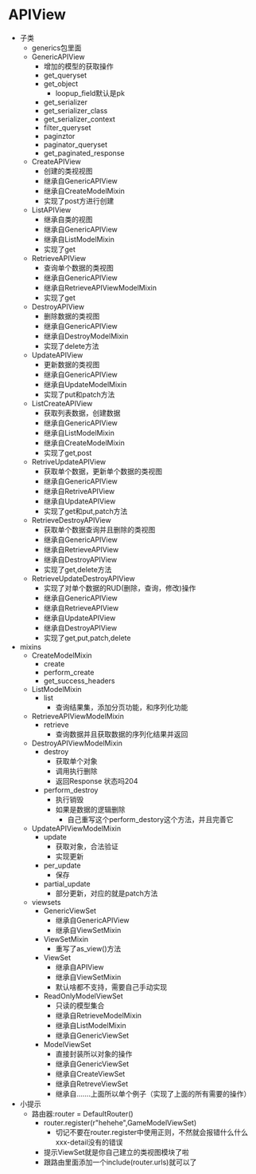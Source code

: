 # APIView

- 子类
  - generics包里面
  - GenericAPIView
    - 增加的模型的获取操作
    - get_queryset
    - get_object
      - loopup_field默认是pk
    - get_serializer
    - get_serializer_class
    - get_serializer_context
    - filter_queryset
    - paginztor
    - paginator_queryset
    - get_paginated_response
  - CreateAPIView
    - 创建的类视视图
    - 继承自GenericAPIView
    - 继承自CreateModelMixin
    - 实现了post方进行创建
  - ListAPIView
    - 继承自类的视图
    - 继承自GenericAPIView
    - 继承自ListModelMixin
    - 实现了get
  - RetrieveAPIView
    - 查询单个数据的类视图
    - 继承自GenericAPIView
    - 继承自RetrieveAPIViewModelMixin
    - 实现了get 
  - DestroyAPIView
    - 删除数据的类视图
    - 继承自GenericAPIView
    - 继承自DestroyModelMixin
    - 实现了delete方法
  - UpdateAPIView
    - 更新数据的类视图
    - 继承自GenericAPIView
    - 继承自UpdateModelMixin
    - 实现了put和patch方法
  - ListCreateAPIView
    - 获取列表数据，创建数据
    - 继承自GenericAPIView
    - 继承自ListModelMixin
    - 继承自CreateModelMixin
    - 实现了get,post
  - RetriveUpdateAPIView
    - 获取单个数据，更新单个数据的类视图
    - 继承自GenericAPIView
    - 继承自RetriveAPIView
    - 继承自UpdateAPIView
    - 实现了get和put,patch方法
  - RetrieveDestroyAPIView
    - 获取单个数据查询并且删除的类视图
    - 继承自GenericAPIView
    - 继承自RetrieveAPIView
    - 继承自DestroyAPIView
    - 实现了get,delete方法
  - RetrieveUpdateDestroyAPIView
    - 实现了对单个数据的RUD(删除，查询，修改)操作
    - 继承自GenericAPIView
    - 继承自RetrieveAPIView
    - 继承自UpdateAPIView
    - 继承自DestroyAPIView
    - 实现了get,put,patch,delete
- mixins
  - CreateModelMixin
    - create
    - perform_create
    - get_success_headers
  - ListModelMixin
    - list
      - 查询结果集，添加分页功能，和序列化功能
  - RetrieveAPIViewModelMixin
    - retrieve
      - 查询数据并且获取数据的序列化结果并返回
  - DestroyAPIViewModelMixin
    - destroy
      - 获取单个对象
      - 调用执行删除
      - 返回Response 状态吗204
    - perform_destroy
      - 执行销毁
      - 如果是数据的逻辑删除
        - 自己重写这个perform_destory这个方法，并且完善它
  - UpdateAPIViewModelMixin
    - update
      - 获取对象，合法验证
      - 实现更新
    - per_update
      - 保存
    - partial_update
      - 部分更新，对应的就是patch方法
  - viewsets
    - GenericViewSet
      - 继承自GenericAPIView
      - 继承自ViewSetMixin
    - ViewSetMixin
      - 重写了as_view()方法  
    - ViewSet
      - 继承自APIView
      - 继承自ViewSetMixin
      - 默认啥都不支持，需要自己手动实现
    - ReadOnlyModelViewSet
      - 只读的模型集合
      - 继承自RetrieveModelMixin
      - 继承自ListModelMixin
      - 继承自GenericViewSet
    - ModelViewSet
      - 直接封装所以对象的操作
      - 继承自GenericViewSet
      - 继承自CreateViewSet
      - 继承自RetreveViewSet
      - 继承自.......上面所以单个例子（实现了上面的所有需要的操作）
- 小提示
  - 路由器:router = DefaultRouter()
    - router.register(r"hehehe",GameModelViewSet)
      - 切记不要在router.register中使用正则，不然就会报错什么什么xxx-detail没有的错误
    - 提示ViewSet就是你自己建立的类视图模块了啦
    - 跟路由里面添加一个include(router.urls)就可以了